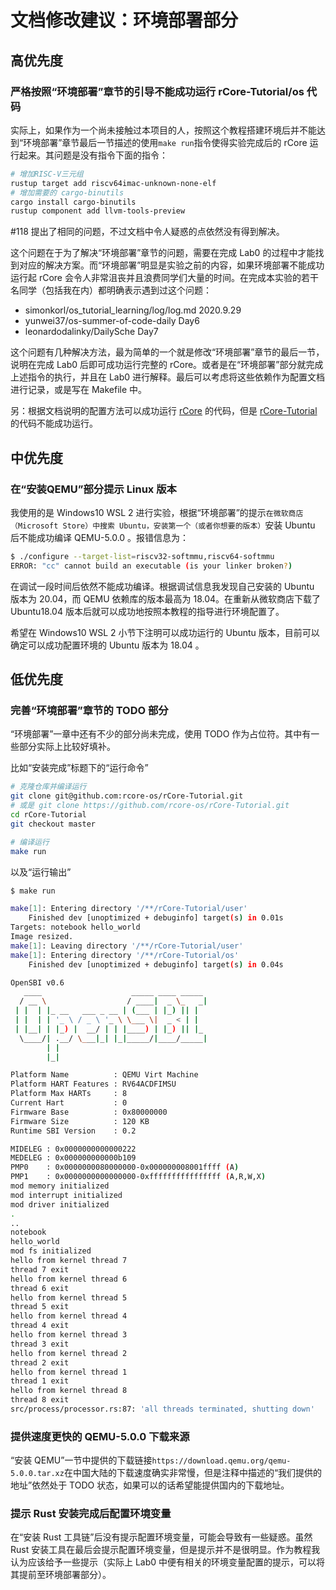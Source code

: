 # 文档修改建议：环境部署部分

## 高优先度

### 严格按照“环境部署”章节的引导不能成功运行 rCore-Tutorial/os 代码

实际上，如果作为一个尚未接触过本项目的人，按照这个教程搭建环境后并不能达到“环境部署”章节最后一节描述的使用`make run`指令使得实验完成后的 rCore 运行起来。其问题是没有指令下面的指令：

```bash
# 增加RISC-V三元组
rustup target add riscv64imac-unknown-none-elf
# 增加需要的 cargo-binutils
cargo install cargo-binutils
rustup component add llvm-tools-preview
```

#118 提出了相同的问题，不过文档中令人疑惑的点依然没有得到解决。

这个问题在于为了解决“环境部署”章节的问题，需要在完成 Lab0 的过程中才能找到对应的解决方案。而“环境部署”明显是实验之前的内容，如果环境部署不能成功运行起 rCore 会令人非常沮丧并且浪费同学们大量的时间。在完成本实验的若干名同学（包括我在内）都明确表示遇到过这个问题：

- simonkorl/os_tutorial_learning/log/log.md 2020.9.29
- yunwei37/os-summer-of-code-daily Day6
- leonardodalinky/DailySche Day7

这个问题有几种解决方法，最为简单的一个就是修改“环境部署”章节的最后一节，说明在完成 Lab0 后即可成功运行完整的 rCore。或者是在“环境部署”部分就完成上述指令的执行，并且在 Lab0 进行解释。最后可以考虑将这些依赖作为配置文档进行记录，或是写在 Makefile 中。

另：根据文档说明的配置方法可以成功运行 [rCore](https://github.com/rcore-os/rCore) 的代码，但是 [rCore-Tutorial](https://github.com/rcore-os/rCore-Tutorial) 的代码不能成功运行。

## 中优先度

### 在“安装QEMU”部分提示 Linux 版本

我使用的是 Windows10 WSL 2 进行实验，根据“环境部署”的提示`在微软商店（Microsoft Store）中搜索 Ubuntu，安装第一个（或者你想要的版本）`安装 Ubuntu 后不能成功编译 QEMU-5.0.0 。报错信息为：

```bash
$ ./configure --target-list=riscv32-softmmu,riscv64-softmmu
ERROR: "cc" cannot build an executable (is your linker broken?)
```

在调试一段时间后依然不能成功编译。根据调试信息我发现自己安装的 Ubuntu 版本为 20.04，而 QEMU 依赖库的版本最高为 18.04。在重新从微软商店下载了 Ubuntu18.04 版本后就可以成功地按照本教程的指导进行环境配置了。

希望在 Windows10 WSL 2 小节下注明可以成功运行的 Ubuntu 版本，目前可以确定可以成功配置环境的 Ubuntu 版本为 18.04 。

## 低优先度

### 完善“环境部署”章节的 TODO 部分

“环境部署”一章中还有不少的部分尚未完成，使用 TODO 作为占位符。其中有一些部分实际上比较好填补。

比如“安装完成”标题下的“运行命令”

```bash
# 克隆仓库并编译运行
git clone git@github.com:rcore-os/rCore-Tutorial.git
# 或是 git clone https://github.com/rcore-os/rCore-Tutorial.git
cd rCore-Tutorial
git checkout master

# 编译运行
make run
```

以及“运行输出”

```bash
$ make run

make[1]: Entering directory '/**/rCore-Tutorial/user'
    Finished dev [unoptimized + debuginfo] target(s) in 0.01s
Targets: notebook hello_world
Image resized.
make[1]: Leaving directory '/**/rCore-Tutorial/user'
make[1]: Entering directory '/**/rCore-Tutorial/os'
    Finished dev [unoptimized + debuginfo] target(s) in 0.04s

OpenSBI v0.6
   ____                    _____ ____ _____
  / __ \                  / ____|  _ \_   _|
 | |  | |_ __   ___ _ __ | (___ | |_) || |
 | |  | | '_ \ / _ \ '_ \ \___ \|  _ < | |
 | |__| | |_) |  __/ | | |____) | |_) || |_
  \____/| .__/ \___|_| |_|_____/|____/_____|
        | |
        |_|

Platform Name          : QEMU Virt Machine
Platform HART Features : RV64ACDFIMSU
Platform Max HARTs     : 8
Current Hart           : 0
Firmware Base          : 0x80000000
Firmware Size          : 120 KB
Runtime SBI Version    : 0.2

MIDELEG : 0x0000000000000222
MEDELEG : 0x000000000000b109
PMP0    : 0x0000000080000000-0x000000008001ffff (A)
PMP1    : 0x0000000000000000-0xffffffffffffffff (A,R,W,X)
mod memory initialized
mod interrupt initialized
mod driver initialized
.
..
notebook
hello_world
mod fs initialized
hello from kernel thread 7
thread 7 exit
hello from kernel thread 6
thread 6 exit
hello from kernel thread 5
thread 5 exit
hello from kernel thread 4
thread 4 exit
hello from kernel thread 3
thread 3 exit
hello from kernel thread 2
thread 2 exit
hello from kernel thread 1
thread 1 exit
hello from kernel thread 8
thread 8 exit
src/process/processor.rs:87: 'all threads terminated, shutting down'
```

### 提供速度更快的 QEMU-5.0.0 下载来源

“安装 QEMU”一节中提供的下载链接`https://download.qemu.org/qemu-5.0.0.tar.xz`在中国大陆的下载速度确实非常慢，但是注释中描述的“我们提供的地址”依然处于 TODO 状态，如果可以的话希望能提供国内的下载地址。

### 提示 Rust 安装完成后配置环境变量

在“安装 Rust 工具链”后没有提示配置环境变量，可能会导致有一些疑惑。虽然 Rust 安装工具在最后会提示配置环境变量，但是提示并不是很明显。作为教程我认为应该给予一些提示（实际上 Lab0 中便有相关的环境变量配置的提示，可以将其提前至环境部署部分）。
